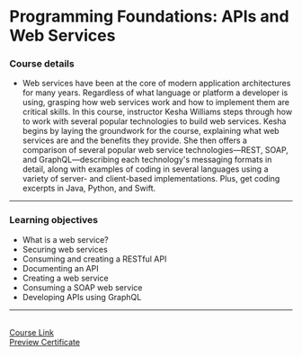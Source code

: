 # Programming Foundations: APIs and Web Services

 ### Course details

- Web services have been at the core of modern application architectures for many years. Regardless of what language or platform a developer is using, grasping how web services work and how to implement them are critical skills. In this course, instructor Kesha Williams steps through how to work with several popular technologies to build web services. Kesha begins by laying the groundwork for the course, explaining what web services are and the benefits they provide. She then offers a comparison of several popular web service technologies—REST, SOAP, and GraphQL—describing each technology's messaging formats in detail, along with examples of coding in several languages using a variety of server- and client-based implementations. Plus, get coding excerpts in Java, Python, and Swift.
-------------
### Learning objectives

- What is a web service?
- Securing web services
- Consuming and creating a RESTful API
- Documenting an API
- Creating a web service
- Consuming a SOAP web service
- Developing APIs using GraphQL

-------------------------------
<br>[Course Link](https://www.linkedin.com/learning/programming-foundations-apis-and-web-services/communicate-on-the-web-using-services?autoplay=true/)
<br>[Preview Certificate](https://www.linkedin.com/learning/certificates/aa10cbf3aff730272cd0a6b95b98790aa6e87dd77453b3bae1c0b3655335c47c)
